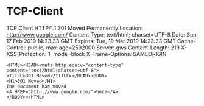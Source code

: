 # TCP-Client
TCP Client
  HTTP/1.1 301 Moved Permanently
	Location: http://www.google.com/
	Content-Type: text/html; charset=UTF-8
	Date: Sun, 17 Feb 2019 14:23:33 GMT
	Expires: Tue, 19 Mar 2019 14:23:33 GMT
	Cache-Control: public, max-age=2592000
	Server: gws
	Content-Length: 219
	X-XSS-Protection: 1; mode=block
	X-Frame-Options: SAMEORIGIN
	

	<HTML><HEAD><meta http-equiv="content-type" content="text/html;charset=utf-8">
	<TITLE>301 Moved</TITLE></HEAD><BODY>
	<H1>301 Moved</H1>
	The document has moved
	<A HREF="http://www.google.com/">here</A>.
	</BODY></HTML>
